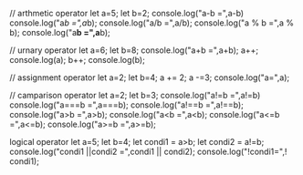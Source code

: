   // arthmetic operator
  let a=5;
let b=2;
 console.log("a-b =",a-b)
 console.log("a*b =",a*b);
console.log("a/b =",a/b);
 console.log("a % b =",a % b);
 console.log("a**b =",a**b);


// urnary operator
 let a=6;
 let b=8;
 console.log("a+b =",a+b);
 a++;
 console.log(a);
b++;
console.log(b);

// assignment operator
let a=2;
let b=4;
 a += 2;
 a -=3;
 console.log("a=",a);

// camparison operator
let a=2;
 let b=3;
 console.log("a!=b =",a!=b)
console.log("a===b =",a===b);
console.log("a!==b =",a!==b);
console.log("a>b =",a>b);
 console.log("a<b =",a<b);
 console.log("a<=b =",a<=b);
 console.log("a>=b =",a>=b);



logical operator
let a=5;
let b=4;
let condi1 = a>b;
let condi2 = a!=b;
console.log("condi1 ||condi2 =",condi1 || condi2);
console.log("!condi1=",! condi1);
